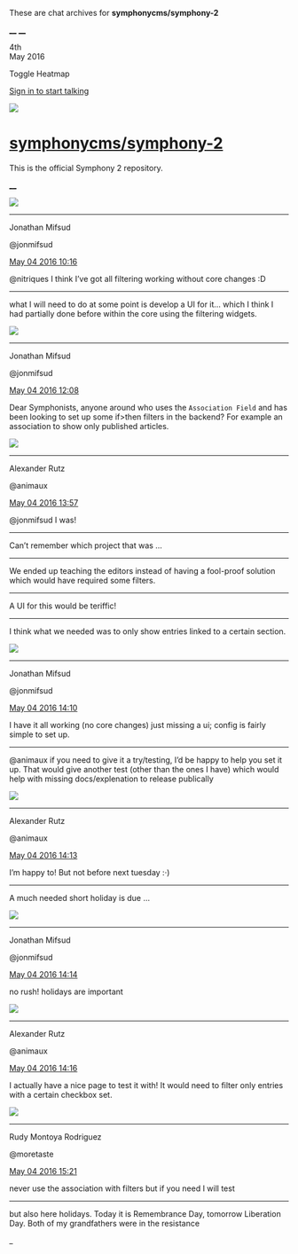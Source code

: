 These are chat archives for **symphonycms/symphony-2**

[__](/symphonycms/symphony-2/archives/2016/05/05)
[__](/symphonycms/symphony-2/archives/2016/05/03)

4th  
May 2016

Toggle Heatmap

[Sign in to start talking](/login?action=login&button=archive-login)

![](https://avatars-02.gitter.im/group/iv/3/57542c45c43b8c601977197e?s=48)

#  [symphonycms/symphony-2](/symphonycms/symphony-2)

This is the official Symphony 2 repository.

[ __ ](/orgs/symphonycms/rooms "More symphonycms rooms" )

![](https://avatars1.githubusercontent.com/u/859775?v=3&s=30)

__ __

Jonathan Mifsud

@jonmifsud

[May 04 2016
10:16](https://gitter.im/symphonycms/symphony-2?at=5729cbea474247a946a614dc ""
)

@nitriques I think I’ve got all filtering working without core changes :D

__ __

what I will need to do at some point is develop a UI for it… which I think I
had partially done before within the core using the filtering widgets.

![](https://avatars1.githubusercontent.com/u/859775?v=3&s=30)

__ __

Jonathan Mifsud

@jonmifsud

[May 04 2016
12:08](https://gitter.im/symphonycms/symphony-2?at=5729e62f6871c4a646c1a5cf ""
)

Dear Symphonists, anyone around who uses the `Association Field` and has been
looking to set up some if&gt;then filters in the backend? For example an
association to show only published articles.

![](https://avatars2.githubusercontent.com/u/446874?v=3&s=30)

__ __

Alexander Rutz

@animaux

[May 04 2016
13:57](https://gitter.im/symphonycms/symphony-2?at=5729ffd772798bd77be9ed66 ""
)

@jonmifsud I was!

__ __

Can’t remember which project that was …

__ __

We ended up teaching the editors instead of having a fool-proof solution which
would have required some filters.

__ __

A UI for this would be teriffic!

__ __

I think what we needed was to only show entries linked to a certain section.

![](https://avatars1.githubusercontent.com/u/859775?v=3&s=30)

__ __

Jonathan Mifsud

@jonmifsud

[May 04 2016
14:10](https://gitter.im/symphonycms/symphony-2?at=572a02f2df1a01ff18fc662c ""
)

I have it all working (no core changes) just missing a ui; config is fairly
simple to set up.

__ __

@animaux if you need to give it a try/testing, I’d be happy to help you set it
up. That would give another test (other than the ones I have) which would help
with missing docs/explenation to release publically

![](https://avatars2.githubusercontent.com/u/446874?v=3&s=30)

__ __

Alexander Rutz

@animaux

[May 04 2016
14:13](https://gitter.im/symphonycms/symphony-2?at=572a0382df1a01ff18fc666a ""
)

I’m happy to! But not before next tuesday :·)

__ __

A much needed short holiday is due …

![](https://avatars1.githubusercontent.com/u/859775?v=3&s=30)

__ __

Jonathan Mifsud

@jonmifsud

[May 04 2016
14:14](https://gitter.im/symphonycms/symphony-2?at=572a03ad944fc7ba04ccfac2 ""
)

no rush! holidays are important

![](https://avatars2.githubusercontent.com/u/446874?v=3&s=30)

__ __

Alexander Rutz

@animaux

[May 04 2016
14:16](https://gitter.im/symphonycms/symphony-2?at=572a0438df1a01ff18fc66b9 ""
)

I actually have a nice page to test it with! It would need to filter only
entries with a certain checkbox set.

![](https://avatars2.githubusercontent.com/u/857982?v=3&s=30)

__ __

Rudy Montoya Rodriguez

@moretaste

[May 04 2016
15:21](https://gitter.im/symphonycms/symphony-2?at=572a136d12cceadb7b1a949d ""
)

never use the association with filters but if you need I will test

__ __

but also here holidays. Today it is Remembrance Day, tomorrow Liberation Day.
Both of my grandfathers were in the resistance

_

